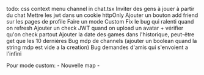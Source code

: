 todo:
css context menu channel in chat.tsx
Inviter des gens à jouer à partir du chat
Mettre les jwt dans un cookie httpOnly
Ajouter un bouton add friend sur les pages de profile
Faire un mode Custom
Fix le bug qui ralenti quand on refresh
Ajouter un check JWT quand on upload un avatar + vérifier qu'on check partout
Ajouter la date des games dans l'historique, peut-être get que les 10 dernières
Bug mdp de channels (ajouter un boolean quand la string mdp est vide a la creation)
Bug demandes d'amis qui s'envoient a l'infini

Pour mode custom: - Nouvelle map -
